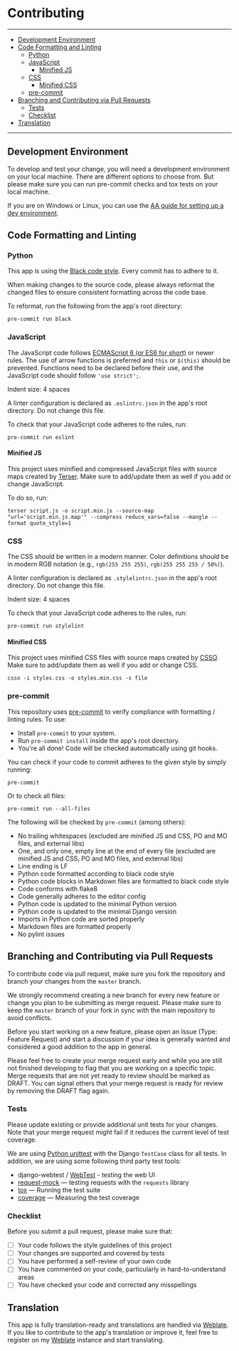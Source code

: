 # Contributing<a name="contributing"></a>

______________________________________________________________________

<!-- mdformat-toc start --slug=github --maxlevel=6 --minlevel=2 -->

- [Development Environment](#development-environment)
- [Code Formatting and Linting](#code-formatting-and-linting)
  - [Python](#python)
  - [JavaScript](#javascript)
    - [Minified JS](#minified-js)
  - [CSS](#css)
    - [Minified CSS](#minified-css)
  - [pre-commit](#pre-commit)
- [Branching and Contributing via Pull Requests](#branching-and-contributing-via-pull-requests)
  - [Tests](#tests)
  - [Checklist](#checklist)
- [Translation](#translation)

<!-- mdformat-toc end -->

______________________________________________________________________

## Development Environment<a name="development-environment"></a>

To develop and test your change, you will need a development environment on your
local machine. There are different options to choose from. But please make sure
you can run pre-commit checks and tox tests on your local machine.

If you are on Windows or Linux, you can use the [AA guide for setting up a dev
environment][aa guide for setting up a dev environment].

## Code Formatting and Linting<a name="code-formatting-and-linting"></a>

### Python<a name="python"></a>

This app is using the [Black code style]. Every commit has to adhere to it.

When making changes to the source code, please always reformat the changed files
to ensure consistent formatting across the code base.

To reformat, run the following from the app's root directory:

```shell
pre-commit run black
```

### JavaScript<a name="javascript"></a>

The JavaScript code follows [ECMAScript 6 (or ES6 for short)][ecmascript 6] or newer
rules. The use of arrow functions is preferred and `this` or `$(this)` should be
prevented. Functions need to be declared before their use, and the JavaScript code
should follow `'use strict';`.

Indent size: 4 spaces

A linter configuration is declared as `.eslintrc.json` in the app's root directory.
Do not change this file.

To check that your JavaScript code adheres to the rules, run:

```shell
pre-commit run eslint
```

#### Minified JS<a name="minified-js"></a>

This project uses minified and compressed JavaScript files with source maps created by
[Terser]. Make sure to add/update them as well if you add or change JavaScript.

To do so, run:

```shell
terser script.js -o script.min.js --source-map "url='script.min.js.map'" --compress reduce_vars=false --mangle --format quote_style=1
```

### CSS<a name="css"></a>

The CSS should be written in a modern manner. Color definitions should be in
modern RGB notation (e.g., `rgb(255 255 255)`, `rgb(255 255 255 / 50%)`).

A linter configuration is declared as `.stylelintrc.json` in the app's root
directory. Do not change this file.

Indent size: 4 spaces

To check that your JavaScript code adheres to the rules, run:

```shell
pre-commit run stylelint
```

#### Minified CSS<a name="minified-css"></a>

This project uses minified CSS files with source maps created by [CSSO]. Make sure
to add/update them as well if you add or change CSS.

```shell
csso -i styles.css -o styles.min.css -s file
```

### pre-commit<a name="pre-commit"></a>

This repository uses [pre-commit] to verify compliance with formatting / linting rules.
To use:

- Install `pre-commit` to your system.
- Run `pre-commit install` inside the app's root directory.
- You're all done! Code will be checked automatically using git hooks.

You can check if your code to commit adheres to the given style by simply running:

```shell script
pre-commit
```

Or to check all files:

```shell script
pre-commit run --all-files
```

The following will be checked by `pre-commit` (among others):

- No trailing whitespaces (excluded are minified JS and CSS, PO and MO files, and
  external libs)
- One, and only one, empty line at the end of every file (excluded are minified JS
  and CSS, PO and MO files, and external libs)
- Line ending is LF
- Python code formatted according to black code style
- Python code blocks in Markdown files are formatted to black code style
- Code conforms with flake8
- Code generally adheres to the editor config
- Python code is updated to the minimal Python version
- Python code is updated to the minimal Django version
- Imports in Python code are sorted properly
- Markdown files are formatted properly
- No pylint issues

## Branching and Contributing via Pull Requests<a name="branching-and-contributing-via-pull-requests"></a>

To contribute code via pull request, make sure you fork the repository and branch your
changes from the `master` branch.

We strongly recommend creating a new branch for every new feature or change you
plan to be submitting as merge request. Please make sure to keep the `master` branch of
your fork in sync with the main repository to avoid conflicts.

Before you start working on a new feature, please open an Issue (Type: Feature
Request) and start a discussion if your idea is generally wanted and considered a
good addition to the app in general.

Please feel free to create your merge request early and while you are still not
finished developing to flag that you are working on a specific topic. Merge requests
that are not yet ready to review should be marked as DRAFT. You can signal others
that your merge request is ready for review by removing the DRAFT flag again.

### Tests<a name="tests"></a>

Please update existing or provide additional unit tests for your changes. Note that
your merge request might fail if it reduces the current level of test coverage.

We are using [Python unittest] with the Django `TestCase` class for all tests. In
addition, we are using some following third party test tools:

- django-webtest / [WebTest] - testing the web UI
- [request-mock] — testing requests with the `requests` library
- [tox] — Running the test suite
- [coverage] — Measuring the test coverage

### Checklist<a name="checklist"></a>

Before you submit a pull request, please make sure that:

- [ ] Your code follows the style guidelines of this project
- [ ] Your changes are supported and covered by tests
- [ ] You have performed a self-review of your own code
- [ ] You have commented on your code, particularly in hard-to-understand areas
- [ ] You have checked your code and corrected any misspellings

## Translation<a name="translation"></a>

This app is fully translation-ready and translations are handled via [Weblate]. If
you like to contribute to the app's translation or improve it, feel free to
register on my [Weblate] instance and start translating.

<!-- Links -->

[aa guide for setting up a dev environment]: https://allianceauth.readthedocs.io/en/latest/development/dev_setup/aa-dev-setup-wsl-vsc-v2.html "AA Guide for Setting up a Dev Environment"
[black code style]: https://black.readthedocs.io/en/latest/l "Black Code Style"
[coverage]: https://coverage.readthedocs.io/en/latest/ "coverage"
[csso]: https://github.com/css/csso "CSSO (CSS Optimizer)"
[ecmascript 6]: https://www.w3schools.com/js/js_es6.asp "JavaScript ECMAScript 6"
[pre-commit]: https://github.com/pre-commit/pre-commit "pre-commit"
[python unittest]: https://docs.python.org/3/library/unittest.html "Python Unittests"
[request-mock]: https://requests-mock.readthedocs.io/en/latest/ "request-mock"
[terser]: https://github.com/terser/terser "Terser"
[tox]: https://tox.wiki/en/latest/ "tox"
[weblate]: https://weblate.ppfeufer.de/ "Weblate"
[webtest]: https://docs.pylonsproject.org/projects/webtest/en/latest/ "Webtest"
